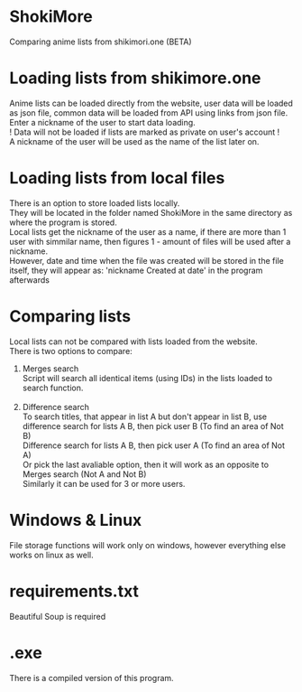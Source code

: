 # ShokiMore
Comparing anime lists from shikimori.one (BETA)
# Loading lists from shikimore.one
Anime lists can be loaded directly from the website, user data will be loaded as json file, common data will be loaded from API using links from json file.
Enter a nickname of the user to start data loading.<br />
! Data will not be loaded if lists are marked as private on user's account !<br />
A nickname of the user will be used as the name of the list later on.
# Loading lists from local files
There is an option to store loaded lists locally.<br />
They will be located in the folder named ShokiMore in the same directory as where the program is stored.<br />
Local lists get the nickname of the user as a name, if there are more than 1 user with simmilar name, then figures 1 - amount of files will be used after a nickname.<br />
However, date and time when the file was created will be stored in the file itself, they will appear as: 'nickname Created at date' in the program afterwards<br />
# Comparing lists
Local lists can not be compared with lists loaded from the website.<br />
There is two options to compare:<br />
1. Merges search<br />
Script will search all identical items (using IDs) in the lists loaded to search function.<br /><br />
2. Difference search<br />
To search titles, that appear in list A but don't appear in list B, use difference search for lists A B, then pick user B (To find an area of Not B)<br />
Difference search for lists A B, then pick user A (To find an area of Not A)<br />
Or pick the last avaliable option, then it will work as an opposite to Merges search (Not A and Not B)<br />
Similarly it can be used for 3 or more users.
# Windows & Linux
File storage functions will work only on windows, however everything else works on linux as well.
# requirements.txt
Beautiful Soup is required
# .exe
There is a compiled version of this program.

 
